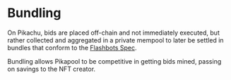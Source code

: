 # Bundling

On Pikachu, bids are placed off-chain and not immediately executed, but rather collected and aggregated in a private mempool to later be settled in bundles that conform to the [Flashbots Spec](https://docs.flashbots.net/flashbots-auction/searchers/advanced/understanding-bundles).

Bundling allows Pikapool to be competitive in getting bids mined, passing on savings to the NFT creator.
